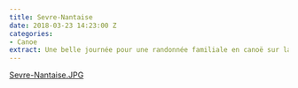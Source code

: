```yaml
---
title: Sevre-Nantaise
date: 2018-03-23 14:23:00 Z
categories:
- Canoe
extract: Une belle journée pour une randonnée familiale en canoë sur la Sèvre Nantaise
---
```


[Sevre-Nantaise.JPG](/uploads/Sevre-Nantaise.JPG)